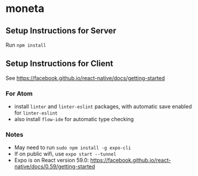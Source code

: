 # moneta

## Setup Instructions for Server
Run `npm install`

## Setup Instructions for Client
See https://facebook.github.io/react-native/docs/getting-started

### For Atom
 * install `linter` and `linter-eslint` packages, with automatic save enabled for `linter-eslint`
 * also install `flow-ide` for automatic type checking

### Notes
  * May need to run `sudo npm install -g expo-cli`
  * If on public wifi, use `expo start --tunnel`
  * Expo is on React version 59.0: https://facebook.github.io/react-native/docs/0.59/getting-started

